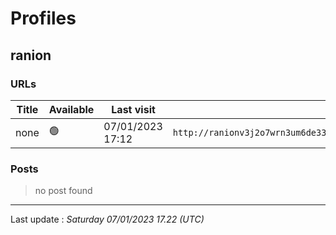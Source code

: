 # Profiles

## **ranion**


### URLs
| Title | Available | Last visit | fqdn | screen 
|---|---|---|---|---|
| none | 🟢 | 07/01/2023 17:12 | `http://ranionv3j2o7wrn3um6de33eccbchhg32mkgnnoi72enkpp7jc25h3ad.onion` | <a href="https://www.ransomware.live/screenshots/ranionv3j2o7wrn3um6de33eccbchhg32mkgnnoi72enkpp7jc25h3ad-onion.png" target=_blank>📸</a> | 

### Posts

> no post found


 --- 


Last update : _Saturday 07/01/2023 17.22 (UTC)_
